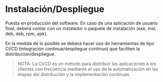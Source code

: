 # Instalación/Despliegue

Puesta en producción del software. En caso de una aplicación de usuario final, deberá contar con un instalador o paquete de instalación (exe, msi, deb, deb, rpm, apk).

En la medida de lo posible se deberá hacer uso de herramientas de tipo CI/CD (integración continua/despliegue continuo) que faciliten la distribución/despliegue. 



> NOTA: La CI/CD es un método para distribuir las aplicaciones a los clientes con frecuencia mediante el uso de la automatización en las etapas del distribución y la implementación continuas.
